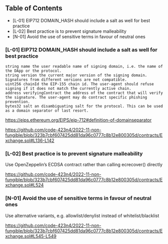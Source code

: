 ## Table of Contents

- [L-01] EIP712 DOMAIN_HASH should include a salt as well for best practice
- [L-02] Best practice is to prevent signature malleability
- [N-01] Avoid the use of sensitive terms in favour of neutral ones

### [L-01] EIP712 DOMAIN_HASH should include a salt as well for best practice
```
string name the user readable name of signing domain, i.e. the name of the DApp or the protocol.
string version the current major version of the signing domain. Signatures from different versions are not compatible.
uint256 chainId the EIP-155 chain id. The user-agent should refuse signing if it does not match the currently active chain.
address verifyingContract the address of the contract that will verify the signature. The user-agent may do contract specific phishing prevention.
bytes32 salt an disambiguating salt for the protocol. This can be used as a domain separator of last resort.
```
https://eips.ethereum.org/EIPS/eip-712#definition-of-domainseparator

https://github.com/code-423n4/2022-11-non-fungible/blob/323b7cbf607425dd81da96c0777c8b12e800305d/contracts/Exchange.sol#L136-L142

### [L-02]  Best practice is to prevent signature malleability

Use OpenZeppelin’s ECDSA contract rather than calling ecrecover() directly

https://github.com/code-423n4/2022-11-non-fungible/blob/323b7cbf607425dd81da96c0777c8b12e800305d/contracts/Exchange.sol#L524

### [N-01] Avoid the use of sensitive terms in favour of neutral ones

Use alternative variants, e.g. allowlist/denylist instead of whitelist/blacklist

https://github.com/code-423n4/2022-11-non-fungible/blob/323b7cbf607425dd81da96c0777c8b12e800305d/contracts/Exchange.sol#L545-L549
